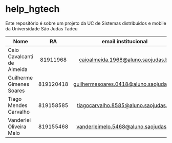 # help_hgtech

Este repositório é sobre um projeto da UC de Sistemas distribuidos e mobile da Universidade São Judas Tadeu

| Nome                       | RA         | email institucional                    |
| -------------------------- | :--------: | :-------------------------------------:|
| Caio Cavalcanti de Almeida | 81911968   | caioalmeida.1968@aluno.saojudas.br     |
| Guilherme Gimenes Soares   | 819120418  | guilhermesoares.0418@aluno.saojudas.br |
| Tiago Mendes Carvalho      | 819158585 | tiagocarvalho.8585@aluno.saojudas.br   |
| Vanderlei Oliveira Melo    | 819155468  | vanderleimelo.5468@aluno.saojudas.br   |

